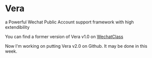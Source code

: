 Vera
====

a Powerful Wechat Public Account support framework with high extendibility

You can find a former version of Vera v1.0 on [WechatClass](https://github.com/MatrixYuri/WechatClass)

Now I'm working on putting Vera v2.0 on Github. It may be done in this week.